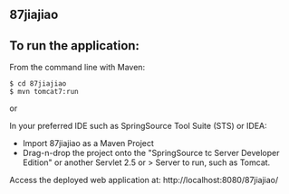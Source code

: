 87jiajiao
-------------------
To run the application:
-------------------	
From the command line with Maven:

    $ cd 87jiajiao
    $ mvn tomcat7:run

or

In your preferred IDE such as SpringSource Tool Suite (STS) or IDEA:

* Import 87jiajiao as a Maven Project
* Drag-n-drop the project onto the "SpringSource tc Server Developer Edition" or another Servlet 2.5 or > Server to run, such as Tomcat.

Access the deployed web application at: http://localhost:8080/87jiajiao/
